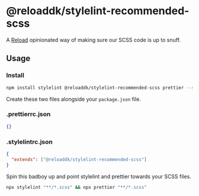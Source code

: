 # @reloaddk/stylelint-recommended-scss

A [Reload](https://reload.dk/) opinionated way of making sure our SCSS code is up to snuff.

## Usage

### Install

```sh
npm install stylelint @reloaddk/stylelint-recommended-scss prettier --save-dev
```

Create these two files alongside your `package.json` file.

### .prettierrc.json

```json
{}
```

### .stylelintrc.json

```json
{
  "extends": ["@reloaddk/stylelint-recommended-scss"]
}
```

Spin this badboy up and point stylelint and prettier towards your SCSS files.

```sh
npx stylelint "**/*.scss" && npx prettier "**/*.scss"
```
